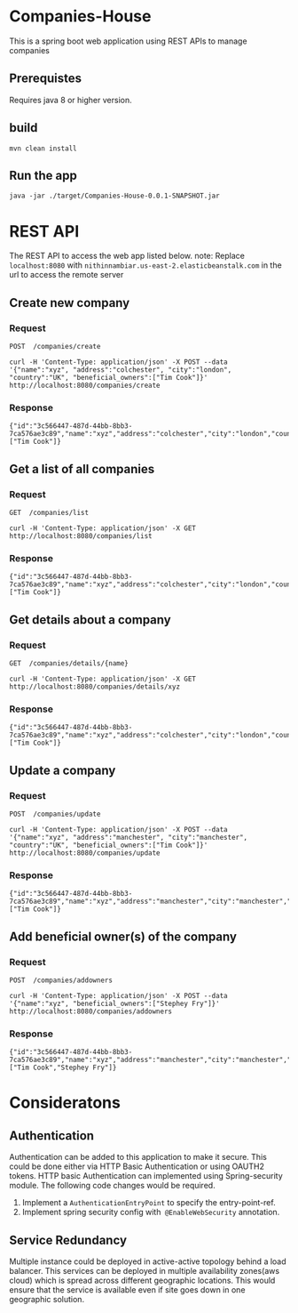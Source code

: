 # Companies-House

This is a spring boot web application using REST APIs to manage companies

  ## Prerequistes
  Requires java 8 or higher version.
## build

`mvn clean install`

## Run the app

`java -jar ./target/Companies-House-0.0.1-SNAPSHOT.jar`

# REST API

The REST API to access the web app listed below.
note: Replace `localhost:8080` with `nithinnambiar.us-east-2.elasticbeanstalk.com` in the url to access the remote server

## Create new company
### Request
`POST  /companies/create`

    curl -H 'Content-Type: application/json' -X POST --data '{"name":"xyz", "address":"colchester", "city":"london", "country":"UK", "beneficial_owners":["Tim Cook"]}' http://localhost:8080/companies/create
### Response
    {"id":"3c566447-487d-44bb-8bb3-7ca576ae3c89","name":"xyz","address":"colchester","city":"london","country":"UK","beneficial_owners":["Tim Cook"]}

## Get a list of all companies
### Request
`GET  /companies/list`

    curl -H 'Content-Type: application/json' -X GET http://localhost:8080/companies/list
### Response
    {"id":"3c566447-487d-44bb-8bb3-7ca576ae3c89","name":"xyz","address":"colchester","city":"london","country":"UK","beneficial_owners":["Tim Cook"]}
## Get details about a company
### Request
`GET  /companies/details/{name}`

    curl -H 'Content-Type: application/json' -X GET http://localhost:8080/companies/details/xyz
### Response
    {"id":"3c566447-487d-44bb-8bb3-7ca576ae3c89","name":"xyz","address":"colchester","city":"london","country":"UK","beneficial_owners":["Tim Cook"]}
## Update a company
### Request
`POST  /companies/update`

    curl -H 'Content-Type: application/json' -X POST --data '{"name":"xyz", "address":"manchester", "city":"manchester", "country":"UK", "beneficial_owners":["Tim Cook"]}' http://localhost:8080/companies/update
### Response
    {"id":"3c566447-487d-44bb-8bb3-7ca576ae3c89","name":"xyz","address":"manchester","city":"manchester","country":"UK","beneficial_owners":["Tim Cook"]}
## Add beneficial owner(s) of the company
### Request
`POST  /companies/addowners`

    curl -H 'Content-Type: application/json' -X POST --data '{"name":"xyz", "beneficial_owners":["Stephey Fry"]}' http://localhost:8080/companies/addowners
### Response
    {"id":"3c566447-487d-44bb-8bb3-7ca576ae3c89","name":"xyz","address":"manchester","city":"manchester","country":"UK","beneficial_owners":["Tim Cook","Stephey Fry"]}

# Consideratons
## Authentication
Authentication can be added to this application to make it secure. This could be done either via HTTP Basic Authentication or using OAUTH2 tokens.
HTTP basic Authentication can implemented using Spring-security module.  The following code changes would be required.
1. Implement a `AuthenticationEntryPoint` to specify the entry-point-ref.
2. Implement spring security config with` @EnableWebSecurity` annotation.

## Service Redundancy
Multiple instance could be deployed in active-active topology behind a load balancer. This services can be deployed in multiple availability zones(aws cloud) which is spread across different geographic locations. This would ensure that the service is available even if site goes down in one geographic solution.